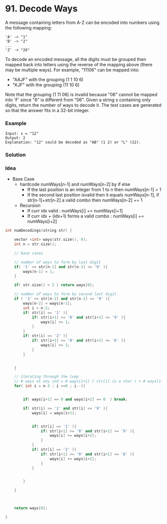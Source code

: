 # 91. Decode Ways

A message containing letters from A-Z can be encoded into numbers using the following mapping:
```
'A' -> "1"
'B' -> "2"
...
'Z' -> "26"
```

To decode an encoded message, all the digits must be grouped then mapped back into letters using the reverse of the mapping above (there may be multiple ways). For example, "11106" can be mapped into:
- "AAJF" with the grouping (1 1 10 6)
- "KJF" with the grouping (11 10 6)

Note that the grouping (1 11 06) is invalid because "06" cannot be mapped into 'F' since "6" is different from "06".
Given a string s containing only digits, return the number of ways to decode it.
The test cases are generated so that the answer fits in a 32-bit integer.

### Example 

```
Input: s = "12"
Output: 2
Explanation: "12" could be decoded as "AB" (1 2) or "L" (12).
```

### Solution 

### Idea 
- Base Case 
  - hardcode numWays[n-1] and numWays[n-2] by if else
    - If the last position is an integer from 1 to n then numWays[n-1] = 1
    - If the second last position isvalid then it equals numWays[n-1], if str[n-1]+str[n-2] a valid combo then numWays[n-2] += 1
  - Recursion 
    - If curr idx valid : numWays[i] += numWays[i+1]
    - If curr idx + (idx+1) forms a valid combo : numWays[i] += numWays[i+2]

```cpp
int numDecodings(string str) {

    vector <int> ways(str.size(), 0);
    int n = str.size();

    // base cases

    // number of ways to form by last digit
    if( '1' <= str[n-1] and str[n-1] <= '9' ){
        ways[n-1] = 1;
    }

    if( str.size() < 2 ) return ways[0];

    // number of ways to form by second last digit 
    if ( '1' <= str[n-2] and str[n-2] <= '9' ){
        ways[n-2] = ways[n-1];
        int i = n-2;
        if( str[i] == '1' ){
            if( str[i+1] >= '0' and str[i+1] <= '9' ){
                ways[i] += 1;
            }
        }
        if( str[i] == '2' ){
            if( str[i+1] >= '0' and str[i+1] <= '6' ){
                ways[i] += 1;
            }
        }


    }

    // iterating through the loop 
    // # ways at any ind = # ways[i+1] ( str[i] is a char ) + # ways[i+2] ( str[i]+str[i+1] is a valid combination)
    for( int i = n-3 ; i >=0 ; i--){


        if( ways[i+1] == 0 and ways[i+2] == 0  ) break;

        if( str[i] >= '1' and str[i] <= '9' ){
            ways[i] = ways[i+1];


            if( str[i] == '1' ){
                if( str[i+1] >= '0' and str[i+1] <= '9' ){
                    ways[i] += ways[i+2];
                }
            }
            if( str[i] == '2' ){
                if( str[i+1] >= '0' and str[i+1] <= '6' ){
                    ways[i] += ways[i+2];
                }
            }


        }

    }



    return ways[0];

}
```
